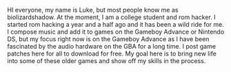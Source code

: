 HI everyone, my name is Luke, but most people know me as biolizardshadow. At the moment, I am a college student and rom hacker. I started rom hacking a year and a half ago and it 
has been a wild ride for me. I compose music and add it to games on the Gameboy Advance or Nintendo DS, but my focus right now is on the Gameboy Advance as I have been 
fascinated by the audio hardware on the GBA for a long time. I post game patches here for all to download for free. My goal here is to bring new life into some of these older 
games and show off my skills in the process.
